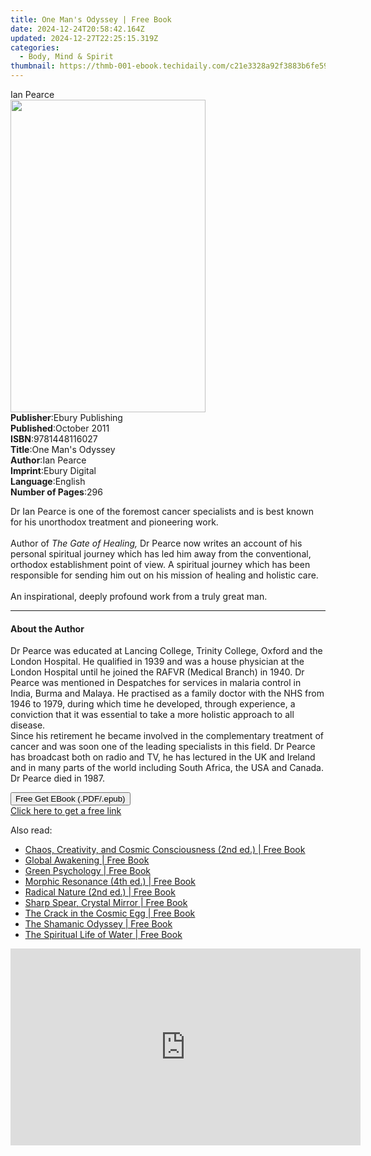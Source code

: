 ```yaml
---
title: One Man's Odyssey | Free Book
date: 2024-12-24T20:58:42.164Z
updated: 2024-12-27T22:25:15.319Z
categories:
  - Body, Mind & Spirit
thumbnail: https://thmb-001-ebook.techidaily.com/c21e3328a92f3883b6fe590cbb636f0b48906ed9f67e23e115f14c39dafa97ca.jpg
---
```

<main id="book-container">
  <div class="flex flex-col">
    <div class="book-brief flex-1 py-6 px-4 sm:p-6 md:py-10 md:px-8">
      <!-- brief-->
      <div class="book-brief-main">Ian Pearce</div>
    </div>
    <div
      class="book-meta-info flex-1 grid gap-4 col-start-1 col-end-3 row-start-1 sm:mb-6 sm:grid-cols-4 lg:gap-6 lg:col-start-2 lg:row-end-6 lg:row-span-6 lg:mb-0"
    >
      <div
        class="book-meta-info-left place-content-center mt-4 p-4 text-sm leading-6 col-start-2 col-span-2 dark:text-slate-400"
      >
        <img
          class="w-full h-500 object-cover rounded-lg sm:h-255 sm:col-span-2 lg:col-span-full"
          src="https://img-001-ebook.techidaily.com/3edbefdb24ecdd0f7c605dd4925de11e7d7896cb72b85eaf12d4e9ae67f1693e.jpg"
          alt=""
          width="312"
          height="500"
        />
      </div>
      <div
        class="book-meta-info-right mt-2 col-start-1 row-start-2 col-span-3 self-center"
      >
        <!-- meta data  -->
        <div class="flex flex-col px-4 md:px-8">
          <div class="flex-1">
            <strong>Publisher</strong>:<span class="px-2"
              >Ebury Publishing</span
            >
          </div>
          <div class="flex-1">
            <strong>Published</strong>:<span class="px-2">October 2011</span>
          </div>
          <div class="flex-1">
            <strong>ISBN</strong>:<span class="px-2">9781448116027</span>
          </div>
          <div class="flex-1">
            <strong>Title</strong>:<span class="px-2"
              >One Man&#39;s Odyssey</span
            >
          </div>
          <div class="flex-1">
            <strong>Author</strong>:<span class="px-2">Ian Pearce</span>
          </div>
          <div class="flex-1">
            <strong>Imprint</strong>:<span class="px-2">Ebury Digital</span>
          </div>
          <div class="flex-1">
            <strong>Language</strong>:<span class="px-2">English</span>
          </div>
          <div class="flex-1">
            <strong>Number of Pages</strong>:<span class="px-2">296</span>
          </div>
        </div>
      </div>
    </div>
    <div class="book-description flex-1 py-6 px-4 sm:p-6 md:py-10 md:px-8">
      <div class="book-description-main">
        <div accordion-content="" id="description">
          <p>
            Dr Ian Pearce is one of the foremost cancer specialists and is best
            known for his unorthodox treatment and pioneering work.<br /><br />Author
            of <i>The Gate of Healing,</i> Dr Pearce now writes an account of
            his personal spiritual journey which has led him away from the
            conventional, orthodox establishment point of view. A spiritual
            journey which has been responsible for sending him out on his
            mission of healing and holistic care.<br /><br />An inspirational,
            deeply profound work from a truly great man.
          </p>
        </div>
      </div>
    </div>
    <div class="book-excerpts flex-1 py-6 px-4 sm:p-6 md:py-10 md:px-8">
      <!-- excerpts-->
      <div class="book-excerpts-main">
        <hr />
        <h4 class="placeholder placeholder-heading">
          <span>About the Author</span>
        </h4>
        <p></p>
        <p>
          Dr Pearce was educated at Lancing College, Trinity College, Oxford and
          the London Hospital. He qualified in 1939 and was a house physician at
          the London Hospital until he joined the RAFVR (Medical Branch) in
          1940. Dr Pearce was mentioned in Despatches for services in malaria
          control in India, Burma and Malaya. He practised as a family doctor
          with the NHS from 1946 to 1979, during which time he developed,
          through experience, a conviction that it was essential to take a more
          holistic approach to all disease.<br />Since his retirement he became
          involved in the complementary treatment of cancer and was soon one of
          the leading specialists in this field. Dr Pearce has broadcast both on
          radio and TV, he has lectured in the UK and Ireland and in many parts
          of the world including South Africa, the USA and Canada. Dr Pearce
          died in 1987.
        </p>
        <p></p>
      </div>
    </div>
    <div
      class="book-about-author flex-1 py-6 px-4 sm:p-6 md:py-10 md:px-8"
    ></div>
    <div class="book-free-get flex-1 py-6 px-4 sm:p-6 md:py-10 md:px-8">
      <button
        id="btn-free-get"
        class="bg-blue-500 hover:bg-blue-700 text-white font-bold py-2 px-4 rounded"
      >
        Free Get EBook (.PDF/.epub)
      </button>
      <div id="countdown-display" class="px-2 text-lg mt-2"></div>
      <a
        id="free-link"
        class="hidden bg-blue-500 hover:bg-blue-700 text-white font-bold py-2 px-4 rounded"
        href="https://www.ebooks.com/en-us/book/776230/one-man-s-odyssey/ian-pearce/"
        target="_blank"
        >Click here to get a free link</a
      >
    </div>
    <script>
      let countdownTime = 0;
      let countdownInterval = null;
      document
        .getElementById('btn-free-get')
        .addEventListener('click', startCountdown);
      function startCountdown() {
        countdownTime = new Date().getTime() + 60000 * 3;
        countdownInterval = setInterval(updateCountdown, 1000);
        document.getElementById('btn-free-get').disabled = true;
        document
          .getElementById('btn-free-get')
          .classList.add('bg-gray-500', 'cursor-not-allowed');
      }
      function updateCountdown() {
        let currentTime = new Date().getTime();
        let timeLeft = countdownTime - currentTime;
        let secondsLeft = Math.floor(timeLeft / 1000);
        document.getElementById('countdown-display').innerHTML =
          `Remaining time: ${secondsLeft} seconds.`;
        if (secondsLeft <= 0) {
          clearInterval(countdownInterval);
          document.getElementById('btn-free-get').classList.add('hidden');
          document.getElementById('free-link').classList.remove('hidden');
          document.getElementById('countdown-display').innerHTML = '';
        }
      }
    </script>
  </div>
</main>

<ins class="adsbygoogle"
      style="display:block"
      data-ad-client="ca-pub-7571918770474297"
      data-ad-slot="8358498916"
      data-ad-format="auto"
      data-full-width-responsive="true"></ins>
    

<span class="atpl-alsoreadstyle">Also read:</span>
<div><ul>
<li><a href="https://novels-ebooks.techidaily.com/95783027-9781594777714-chaos-creativity-and-cosmic-consciousness-2nd-ed/"><u>Chaos, Creativity, and Cosmic Consciousness (2nd ed.) | Free Book</u></a></li>
<li><a href="https://novels-ebooks.techidaily.com/95783034-9781594775154-global-awakening/"><u>Global Awakening | Free Book</u></a></li>
<li><a href="https://novels-ebooks.techidaily.com/95783031-9781594775185-green-psychology/"><u>Green Psychology | Free Book</u></a></li>
<li><a href="https://novels-ebooks.techidaily.com/95783037-9781594779671-morphic-resonance-4th-ed/"><u>Morphic Resonance (4th ed.) | Free Book</u></a></li>
<li><a href="https://novels-ebooks.techidaily.com/95783033-9781594779176-radical-nature-2nd-ed/"><u>Radical Nature (2nd ed.) | Free Book</u></a></li>
<li><a href="https://novels-ebooks.techidaily.com/95783028-9781620550571-sharp-spear-crystal-mirror/"><u>Sharp Spear, Crystal Mirror | Free Book</u></a></li>
<li><a href="https://novels-ebooks.techidaily.com/95783035-9781594778667-the-crack-in-the-cosmic-egg/"><u>The Crack in the Cosmic Egg | Free Book</u></a></li>
<li><a href="https://novels-ebooks.techidaily.com/95783026-9781594775017-the-shamanic-odyssey/"><u>The Shamanic Odyssey | Free Book</u></a></li>
<li><a href="https://novels-ebooks.techidaily.com/95783032-9781594778582-the-spiritual-life-of-water/"><u>The Spiritual Life of Water | Free Book</u></a></li>
</ul></div>

<!-- affiliate ads begin -->
<iframe width="560" height="315" src="https://www.youtube.com/embed/Zgwn5kVI5V4?si=1j6j4OuSSndFieXU" title="YouTube video player" frameborder="0" allow="accelerometer; autoplay; clipboard-write; encrypted-media; gyroscope; picture-in-picture; web-share" referrerpolicy="strict-origin-when-cross-origin" allowfullscreen></iframe>
<!-- affiliate ads end -->

